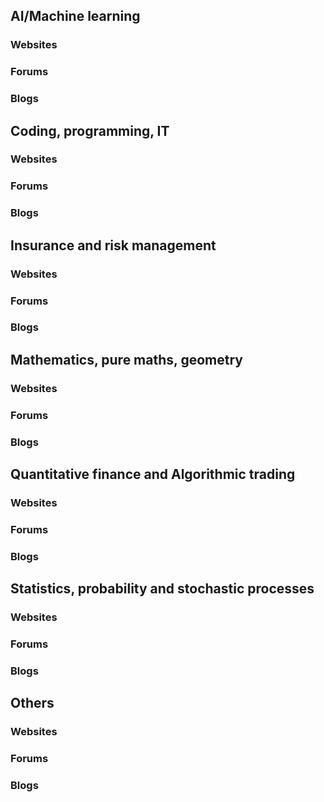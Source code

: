 ## AI/Machine learning

### Websites

### Forums

### Blogs

## Coding, programming, IT

### Websites

### Forums

### Blogs

## Insurance and risk management

### Websites

### Forums

### Blogs

## Mathematics, pure maths, geometry

### Websites

### Forums

### Blogs

## Quantitative finance and Algorithmic trading

### Websites

### Forums

### Blogs

## Statistics, probability and stochastic processes

### Websites

### Forums

### Blogs

## Others

### Websites

### Forums

### Blogs

